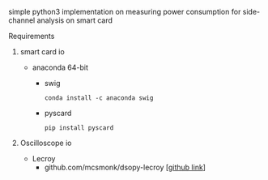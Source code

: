 simple python3 implementation on measuring power consumption for side-channel analysis on smart card



Requirements

1. smart card io

   - anaconda 64-bit

     - swig

       ```
       conda install -c anaconda swig
       ```

     - pyscard

       ```
       pip install pyscard
       ```

2. Oscilloscope io
   - Lecroy
     - github.com/mcsmonk/dsopy-lecroy \[[github link](https://github.com/mcsmonk/dsopy-lecroy)\]



